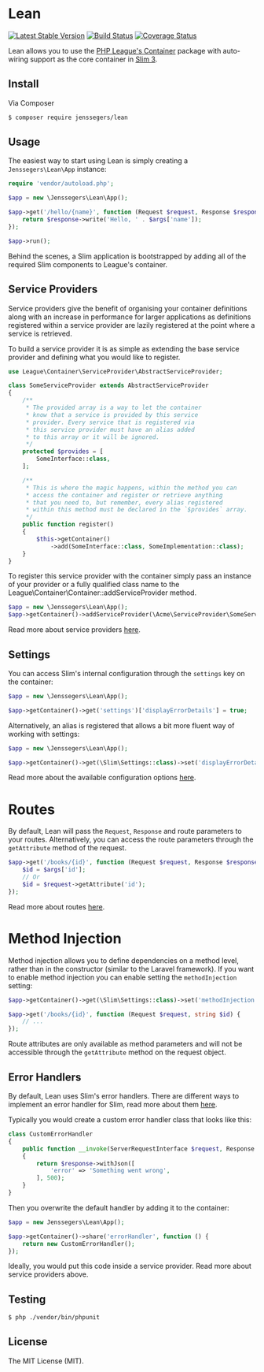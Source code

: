 Lean
====

[![Latest Stable Version](http://img.shields.io/packagist/v/jenssegers/lean.svg)](https://packagist.org/packages/jenssegers/lean) [![Build Status](http://img.shields.io/travis/jenssegers/lean.svg)](https://travis-ci.org/jenssegers/lean) [![Coverage Status](http://img.shields.io/coveralls/jenssegers/lean.svg)](https://coveralls.io/r/jenssegers/lean)

Lean allows you to use the [PHP League's Container](https://github.com/thephpleague/container) package with auto-wiring support as the core container in [Slim 3](https://github.com/slimphp/Slim).

## Install

Via Composer

``` bash
$ composer require jenssegers/lean
```

## Usage

The easiest way to start using Lean is simply creating a `Jenssegers\Lean\App` instance:

``` php
require 'vendor/autoload.php';

$app = new \Jenssegers\Lean\App();

$app->get('/hello/{name}', function (Request $request, Response $response, array $args) {
    return $response->write('Hello, ' . $args['name']);
});

$app->run();
```

Behind the scenes, a Slim application is bootstrapped by adding all of the required Slim components to League's container.

## Service Providers

Service providers give the benefit of organising your container definitions along with an increase in performance for larger applications as definitions registered within a service provider are lazily registered at the point where a service is retrieved.

To build a service provider it is as simple as extending the base service provider and defining what you would like to register.

```php
use League\Container\ServiceProvider\AbstractServiceProvider;

class SomeServiceProvider extends AbstractServiceProvider
{
    /**
     * The provided array is a way to let the container
     * know that a service is provided by this service
     * provider. Every service that is registered via
     * this service provider must have an alias added
     * to this array or it will be ignored.
     */
    protected $provides = [
        SomeInterface::class,
    ];

    /**
     * This is where the magic happens, within the method you can
     * access the container and register or retrieve anything
     * that you need to, but remember, every alias registered
     * within this method must be declared in the `$provides` array.
     */
    public function register()
    {
        $this->getContainer()
            ->add(SomeInterface::class, SomeImplementation::class);
    }
}
```

To register this service provider with the container simply pass an instance of your provider or a fully qualified class name to the League\Container\Container::addServiceProvider method.

```php
$app = new \Jenssegers\Lean\App();
$app->getContainer()->addServiceProvider(\Acme\ServiceProvider\SomeServiceProvider::class);
```

Read more about service providers [here](https://container.thephpleague.com/3.x/service-providers/).

## Settings

You can access Slim's internal configuration through the `settings` key on the container:

```php
$app = new \Jenssegers\Lean\App();

$app->getContainer()->get('settings')['displayErrorDetails'] = true;
```

Alternatively, an alias is registered that allows a bit more fluent way of working with settings:

```php
$app = new \Jenssegers\Lean\App();

$app->getContainer()->get(\Slim\Settings::class)->set('displayErrorDetails', true);
``` 

Read more about the available configuration options [here](https://www.slimframework.com/docs/v3/objects/application.html#slim-default-settings).

# Routes

By default, Lean will pass the `Request`, `Response` and route parameters to your routes. Alternatively, you can access the route parameters through the `getAttribute` method of the request.

```php
$app->get('/books/{id}', function (Request $request, Response $response, array $args) {
    $id = $args['id'];
    // Or
    $id = $request->getAttribute('id');
});
```

Read more about routes [here](http://www.slimframework.com/docs/v3/objects/router.html).

# Method Injection

Method injection allows you to define dependencies on a method level, rather than in the constructor (similar to the Laravel framework). If you want to enable method injection you can enable setting the `methodInjection` setting:

```php
$app->getContainer()->get(\Slim\Settings::class)->set('methodInjection', true);

$app->get('/books/{id}', function (Request $request, string $id) {
    // ...
});
```

Route attributes are only available as method parameters and will not be accessible through the `getAttribute` method on the request object.

## Error Handlers

By default, Lean uses Slim's error handlers. There are different ways to implement an error handler for Slim, read more about them [here](https://www.slimframework.com/docs/v3/handlers/error.html).

Typically you would create a custom error handler class that looks like this:

```php
class CustomErrorHandler
{
    public function __invoke(ServerRequestInterface $request, Response $response, Throwable $exception)
    {
        return $response->withJson([
            'error' => 'Something went wrong',
        ], 500);
    }
}
```

Then you overwrite the default handler by adding it to the container:

```php
$app = new Jenssegers\Lean\App();

$app->getContainer()->share('errorHandler', function () {
    return new CustomErrorHandler();
});
```

Ideally, you would put this code inside a service provider. Read more about service providers above.

## Testing

``` bash
$ php ./vendor/bin/phpunit
```

## License

The MIT License (MIT).
